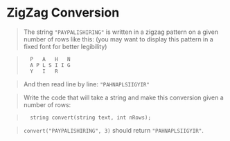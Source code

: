 ZigZag Conversion
=================

>The string `"PAYPALISHIRING"` is written in a zigzag pattern 
>on a given number of rows like this: (you may want to display this pattern 
>in a fixed font for better legibility)

>       P   A   H   N
>       A P L S I I G
>       Y   I   R

>And then read line by line: `"PAHNAPLSIIGYIR"`

>Write the code that will take a string and make this conversion 
>given a number of rows:

>       string convert(string text, int nRows);

>`convert("PAYPALISHIRING", 3)` should return `"PAHNAPLSIIGYIR"`.
